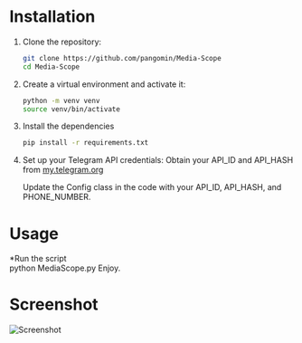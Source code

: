 # Installation

1. Clone the repository:
   ```bash
   git clone https://github.com/pangomin/Media-Scope
   cd Media-Scope
2. Create a virtual environment and activate it:
   ```bash
   python -m venv venv
   source venv/bin/activate
3. Install the dependencies
   ```bash
   pip install -r requirements.txt
4. Set up your Telegram API credentials:
    Obtain your API_ID and API_HASH from [my.telegram.org](my.telegram.org)

   Update the Config class in the code with your API_ID, API_HASH, and PHONE_NUMBER.

# Usage  
   *Run the script  
    python MediaScope.py
Enjoy.

# Screenshot  
![Screenshot](https://github.com/pangomin/Media-Scope/blob/main/Screenshot.jpg)
